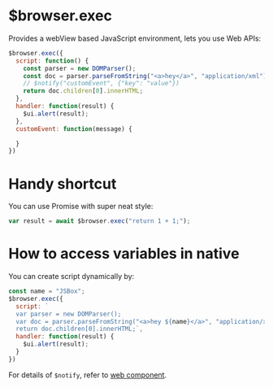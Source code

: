 # $browser.exec

Provides a webView based JavaScript environment, lets you use Web APIs:

```js
$browser.exec({
  script: function() {
    const parser = new DOMParser();
    const doc = parser.parseFromString("<a>hey</a>", "application/xml");
    // $notify("customEvent", {"key": "value"})
    return doc.children[0].innerHTML;
  },
  handler: function(result) {
    $ui.alert(result);
  },
  customEvent: function(message) {

  }
})
```

# Handy shortcut

You can use Promise with super neat style:

```js
var result = await $browser.exec("return 1 + 1;");
```

# How to access variables in native

You can create script dynamically by:

```js
const name = "JSBox";
$browser.exec({
  script: `
  var parser = new DOMParser();
  var doc = parser.parseFromString("<a>hey ${name}</a>", "application/xml");
  return doc.children[0].innerHTML;`,
  handler: function(result) {
    $ui.alert(result);
  }
})
```

For details of `$notify`, refer to [web component](en/component/web.md?id=notifyevent-message).